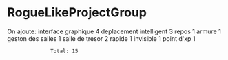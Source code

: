 # RogueLikeProjectGroup

On ajoute:
  interface graphique     4
  deplacement intelligent 3
  repos                   1
  armure                  1
  geston des salles       1
  salle de tresor         2
  rapide                  1
  invisible               1
  point d'xp              1

                  Total: 15





  

